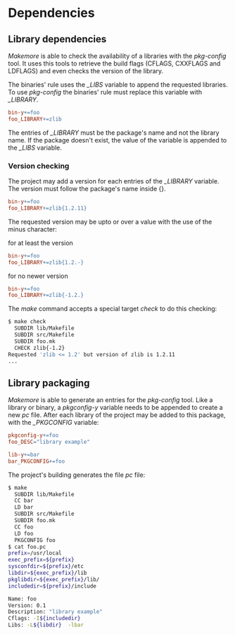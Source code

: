 # Dependencies
## Library dependencies
*Makemore* is able to check the availability of a libraries with the *pkg-config* tool.
It uses this tools to retrieve the build flags (CFLAGS, CXXFLAGS and LDFLAGS) and even checks the version of the library.

The binaries' rule uses the *<binary>_LIBS* variable to append the requested libraries. To use *pkg-config* the binaries' rule must replace this variable with *<binary>\_LIBRARY*.

```Makefile
bin-y+=foo
foo_LIBRARY+=zlib
```

The entries of *<binary>\_LIBRARY* must be the package's name and not the library name. If the package doesn't exist, the value of the variable is appended to the *<binary>\_LIBS* variable.

### Version checking
The project may add a version for each entries of the *<binary>\_LIBRARY* variable. The version must follow the package's name inside {}.

```Makefile
bin-y+=foo
foo_LIBRARY+=zlib{1.2.11}
```

The requested version may be upto or over a value with the use of the minus character:

for at least the version
```Makefile
bin-y+=foo
foo_LIBRARY+=zlib{1.2.-}
```

for no newer version
```Makefile
bin-y+=foo
foo_LIBRARY+=zlib{-1.2.}
```

The *make* command accepts a special target *check* to do this checking:

```bash
$ make check
  SUBDIR lib/Makefile
  SUBDIR src/Makefile
  SUBDIR foo.mk
  CHECK zlib{-1.2}
Requested 'zlib <= 1.2' but version of zlib is 1.2.11
...
```
## Library packaging
*Makemore* is able to generate an entries for the *pkg-config* tool. Like a library or binary, a *pkgconfig-y* variable needs to be appended to create a new *pc* file.
After each library of the project may be added to this package, with the *<library>\_PKGCONFIG* variable:

```Makefile
pkgconfig-y+=foo
foo_DESC="library example"

lib-y+=bar
bar_PKGCONFIG+=foo
```

The project's building generates the file *pc* file:

```bash
$ make
  SUBDIR lib/Makefile
  CC bar
  LD bar
  SUBDIR src/Makefile
  SUBDIR foo.mk
  CC foo
  LD foo
  PKGCONFIG foo
$ cat foo.pc
prefix=/usr/local
exec_prefix=${prefix}
sysconfdir=${prefix}/etc
libdir=${exec_prefix}/lib
pkglibdir=${exec_prefix}/lib/
includedir=${prefix}/include

Name: foo
Version: 0.1
Description: "library example"
Cflags: -I${includedir}
Libs: -L${libdir}  -lbar
```

